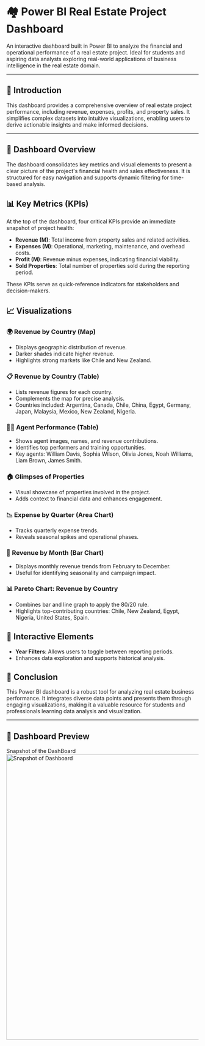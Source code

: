 # 🏘️ Power BI Real Estate Project Dashboard

An interactive dashboard built in Power BI to analyze the financial and operational performance of a real estate project. Ideal for students and aspiring data analysts exploring real-world applications of business intelligence in the real estate domain.

---

## 📘 Introduction

This dashboard provides a comprehensive overview of real estate project performance, including revenue, expenses, profits, and property sales. It simplifies complex datasets into intuitive visualizations, enabling users to derive actionable insights and make informed decisions.

---

## 🧭 Dashboard Overview

The dashboard consolidates key metrics and visual elements to present a clear picture of the project's financial health and sales effectiveness. It is structured for easy navigation and supports dynamic filtering for time-based analysis.

## 📊 Key Metrics (KPIs)

At the top of the dashboard, four critical KPIs provide an immediate snapshot of project health:

- **Revenue (M)**: Total income from property sales and related activities.
- **Expenses (M)**: Operational, marketing, maintenance, and overhead costs.
- **Profit (M)**: Revenue minus expenses, indicating financial viability.
- **Sold Properties**: Total number of properties sold during the reporting period.

These KPIs serve as quick-reference indicators for stakeholders and decision-makers.

## 📈 Visualizations

### 🌍 Revenue by Country (Map)
- Displays geographic distribution of revenue.
- Darker shades indicate higher revenue.
- Highlights strong markets like Chile and New Zealand.

### 📋 Revenue by Country (Table)
- Lists revenue figures for each country.
- Complements the map for precise analysis.
- Countries included: Argentina, Canada, Chile, China, Egypt, Germany, Japan, Malaysia, Mexico, New Zealand, Nigeria.

### 🧑‍💼 Agent Performance (Table)
- Shows agent images, names, and revenue contributions.
- Identifies top performers and training opportunities.
- Key agents: William Davis, Sophia Wilson, Olivia Jones, Noah Williams, Liam Brown, James Smith.

### 🏠 Glimpses of Properties
- Visual showcase of properties involved in the project.
- Adds context to financial data and enhances engagement.

### 📉 Expense by Quarter (Area Chart)
- Tracks quarterly expense trends.
- Reveals seasonal spikes and operational phases.

### 📅 Revenue by Month (Bar Chart)
- Displays monthly revenue trends from February to December.
- Useful for identifying seasonality and campaign impact.

### 📊 Pareto Chart: Revenue by Country
- Combines bar and line graph to apply the 80/20 rule.
- Highlights top-contributing countries: Chile, New Zealand, Egypt, Nigeria, United States, Spain.

## 🧩 Interactive Elements

- **Year Filters**: Allows users to toggle between reporting periods.
- Enhances data exploration and supports historical analysis.

## 🏁 Conclusion

This Power BI dashboard is a robust tool for analyzing real estate business performance. It integrates diverse data points and presents them through engaging visualizations, making it a valuable resource for students and professionals learning data analysis and visualization.

---

## 📸 Dashboard Preview

Snapshot of the DashBoard
<img width="1268" height="747" alt="Snapshot of Dashboard" src="https://github.com/user-attachments/assets/4154bba8-27b1-4624-a48e-eb521b36089b" />


